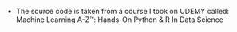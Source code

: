 * The source code is taken from a course I took on UDEMY called: Machine Learning A-Z™: Hands-On Python & R In Data Science
